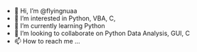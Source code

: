 - 👋 Hi, I’m @flyingnuaa
- 👀 I’m interested in Python, VBA, C,
- 🌱 I’m currently learning Python
- 💞️ I’m looking to collaborate on Python Data Analysis, GUI, C
- 📫 How to reach me ... 

<!---
flyingnuaa/flyingnuaa is a ✨ special ✨ repository because its `README.md` (this file) appears on your GitHub profile.
You can click the Preview link to take a look at your changes.
--->
